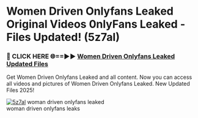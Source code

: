 # Women Driven Onlyfans Leaked Original Videos 0nlyFans Leaked - Files Updated! (5z7al)

<h3>🔴 CLICK HERE 🌐==►► <a href="https://tinyurl.com/2jnfzry5" rel="nofollow">Women Driven Onlyfans Leaked Updated Files</a></h3>

Get Women Driven Onlyfans Leaked and all content. Now you can access all videos and pictures of Women Driven Onlyfans Leaked. New Updated Files 2025!

[![5z7al](https://i.imgur.com/GyGTBgg.gif)](https://tinyurl.com/2jnfzry5)
woman driven onlyfans leaked<br>
woman driven onlyfans leaks